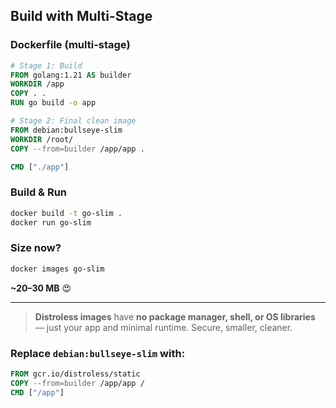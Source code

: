 ## Build with Multi-Stage

### **Dockerfile (multi-stage)**

```Dockerfile
# Stage 1: Build
FROM golang:1.21 AS builder
WORKDIR /app
COPY . .
RUN go build -o app

# Stage 2: Final clean image
FROM debian:bullseye-slim
WORKDIR /root/
COPY --from=builder /app/app .

CMD ["./app"]
```

### Build & Run

```bash
docker build -t go-slim .
docker run go-slim
```

### Size now?

```bash
docker images go-slim
```

 **\~20–30 MB** 😍

---


> **Distroless images** have **no package manager, shell, or OS libraries** — just your app and minimal runtime.
> Secure, smaller, cleaner.

### Replace `debian:bullseye-slim` with:

```Dockerfile
FROM gcr.io/distroless/static
COPY --from=builder /app/app /
CMD ["/app"]
```
